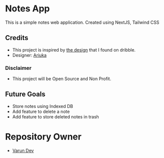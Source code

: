 # Notes App
This is a simple notes web application. Created using NextJS, Tailwind CSS

## Credits
* This project is inspired by [the design](https://dribbble.com/shots/14037848-Docket-note-Side-menu) that I found on dribble.
* Designer: [Ariuka](https://dribbble.com/Ariuka_dsgn)

### Disclaimer
* This project will be Open Source and Non Profit.

## Future Goals
* Store notes using Indexed DB
* Add feature to delete a note
* Add feature to store deleted notes in trash

# Repository Owner
* [Varun Dev](https://varundevpro.github.io)
